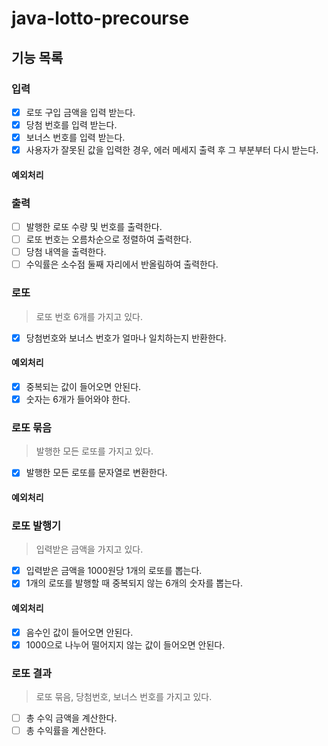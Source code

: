# java-lotto-precourse
## 기능 목록

### 입력
- [x] 로또 구입 금액을 입력 받는다.
- [x] 당첨 번호를 입력 받는다.
- [x] 보너스 번호를 입력 받는다.
- [x] 사용자가 잘못된 값을 입력한 경우, 에러 메세지 출력 후 그 부분부터 다시 받는다.

#### 예외처리

### 출력
- [ ] 발행한 로또 수량 및 번호를 출력한다.
- [ ] 로또 번호는 오름차순으로 정렬하여 출력한다.
- [ ] 당첨 내역을 출력한다.
- [ ] 수익률은 소수점 둘째 자리에서 반올림하여 출력한다.

### 로또
> 로또 번호 6개를 가지고 있다.
- [x] 당첨번호와 보너스 번호가 얼마나 일치하는지 반환한다.

#### 예외처리
- [x] 중복되는 값이 들어오면 안된다.
- [x] 숫자는 6개가 들어와야 한다.

### 로또 묶음
> 발행한 모든 로또를 가지고 있다.
- [x] 발행한 모든 로또를 문자열로 변환한다.

#### 예외처리


### 로또 발행기
> 입력받은 금액을 가지고 있다.
- [x] 입력받은 금액을 1000원당 1개의 로또를 뽑는다.
- [x] 1개의 로또를 발행할 때 중복되지 않는 6개의 숫자를 뽑는다.

#### 예외처리
- [x] 음수인 값이 들어오면 안된다.
- [x] 1000으로 나누어 떨어지지 않는 값이 들어오면 안된다.

### 로또 결과
> 로또 묶음, 당첨번호, 보너스 번호를 가지고 있다.
- [ ] 총 수익 금액을 계산한다.
- [ ] 총 수익률을 계산한다.
